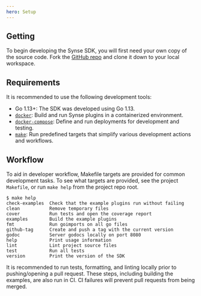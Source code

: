 ```yaml
---
hero: Setup 
---
```


## Getting

To begin developing the Synse SDK, you will first need your own copy of the source code.
Fork the [GitHub repo](https://github.com/vapor-ware/synse-sdk) and clone it down
to your local workspace.

## Requirements

It is recommended to use the following development tools:

- Go 1.13+: The SDK was developed using Go 1.13.
- [`docker`](https://www.docker.com): Build and run Synse plugins in a containerized
  environment.
- [`docker-compose`](https://docs.docker.com/compose/install): Define and run deployments
  for development and testing.
- [`make`](https://www.gnu.org/software/make): Run predefined targets that simplify
  various development actions and workflows.

## Workflow

To aid in developer workflow, Makefile targets are provided for common development
tasks. To see what targets are provided, see the project `Makefile`, or run `make help`
from the project repo root.

```console
$ make help
check-examples  Check that the example plugins run without failing
clean           Remove temporary files
cover           Run tests and open the coverage report
examples        Build the example plugins
fmt             Run goimports on all go files
github-tag      Create and push a tag with the current version
godoc           Server godocs locally on port 8080
help            Print usage information
lint            Lint project source files
test            Run all tests
version         Print the version of the SDK
```

It is recommended to run tests, formatting, and linting locally prior to pushing/opening
a pull request. These steps, including building the examples, are also run in CI.
CI failures will prevent pull requests from being merged.
